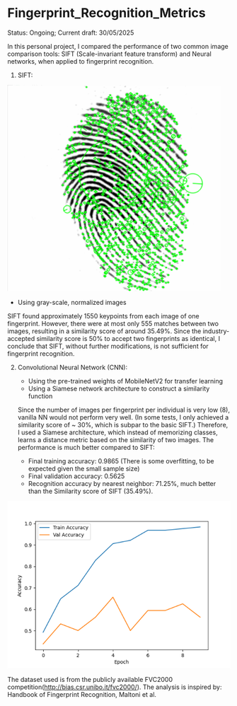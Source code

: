 # Fingerprint_Recognition_Metrics
Status: Ongoing;
Current draft: 30/05/2025


In this personal project, I compared the performance of two common image comparison tools: SIFT (Scale-invariant feature transform) and Neural networks, when applied to fingerprint recognition. 

1) SIFT:

   
![1](Images/01.png)
  - Using gray-scale, normalized images
    
  SIFT found approximately 1550 keypoints from each image of one fingerprint. However, there were at most only 555 matches between two images, resulting in a similarity score of around 35.49%. 
  Since the industry-accepted similarity score is 50% to accept two fingerprints as identical, I conclude that SIFT, without further modifications, is not sufficient for fingerprint recognition. 

2) Convolutional Neural Network (CNN):
   - Using the pre-trained weights of MobileNetV2 for transfer learning
   - Using a Siamese network architecture to construct a similarity function

   Since the number of images per fingerprint per individual is very low (8), vanilla NN would not perform very well. (In some tests, I only achieved a similarity score of ~ 30%, which is subpar to the basic SIFT.)
   Therefore, I used a Siamese architecture, which instead of memorizing classes, learns a distance metric based on the similarity of two images.
   The performance is much better compared to SIFT:
   - Final training accuracy: 0.9865 (There is some overfitting, to be expected given the small sample size)
   - Final validation accuracy: 0.5625
   - Recognition accuracy by nearest neighbor: 71.25%, much better than the Similarity score of SIFT (35.49%).
  
     
![1](Images/Result_CNN.png)

  
The dataset used is from the publicly available FVC2000 competition(http://bias.csr.unibo.it/fvc2000/).
The analysis is inspired by: Handbook of Fingerprint Recognition, Maltoni et al.

